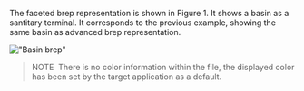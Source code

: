 The faceted brep representation is shown in Figure 1. It shows a basin as a santitary terminal. It corresponds to the previous example, showing the same basin as advanced brep representation.

!["Basin brep"](../../figures/examples/basin_faceted_brep.png "Figure 1 &mdash; Faceted brep representation")

> NOTE&nbsp; There is no color information within the file, the displayed color has been set by the target application as a default.